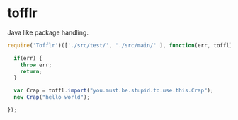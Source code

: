 tofflr
======

Java like package handling.


```javascript
require('Tofflr')(['./src/test/', './src/main/' ], function(err, toffl) {

  if(err) {
    throw err;
    return;
  }

  var Crap = toffl.import("you.must.be.stupid.to.use.this.Crap");
  new Crap("hello world");

});
```
